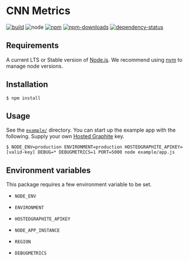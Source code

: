 # CNN Metrics

[![build](https://img.shields.io/travis/cnnlabs/cnn-metrics/master.svg?style=flat-square)](https://travis-ci.org/cnnlabs/cnn-metrics)
![node](https://img.shields.io/node/v/cnn-metrics.svg?style=flat-square)
[![npm](https://img.shields.io/npm/v/cnn-metrics.svg?style=flat-square)](https://www.npmjs.com/package/cnn-metrics)
[![npm-downloads](https://img.shields.io/npm/dm/cnn-metrics.svg?style=flat-square)](https://www.npmjs.com/package/cnn-metrics)
[![dependency-status](https://gemnasium.com/cnnlabs/cnn-metrics.svg)](https://gemnasium.com/cnnlabs/cnn-metrics)


## Requirements

A current LTS or Stable version of [Node.js](https://nodejs.org).  We recommend
using [nvm](https://github.com/creationix/nvm#readme) to manage node versions.


## Installation

```shell
$ npm install
```


## Usage

See the [`example/`](./example) directory.  You can start up the example app
with the following.  Supply your own [Hosted Graphite](https://www.hostedgraphite.com)
key.

```shell
$ NODE_ENV=production ENVIRONMENT=production HOSTEDGRAPHITE_APIKEY=[valid-key] DEBUG=* DEBUGMETRICS=1 PORT=5000 node example/app.js
```


## Environment variables

This package requires a few environment variable to be set.

- `NODE_ENV`

- `ENVIRONMENT`

- `HOSTEDGRAPHITE_APIKEY`

- `NODE_APP_INSTANCE`

- `REGION`

- `DEBUGMETRICS`
